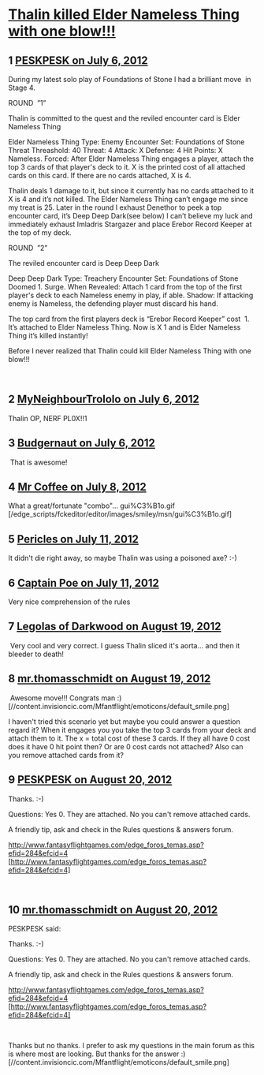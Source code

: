 # [Thalin killed Elder Nameless Thing with one blow!!!](https://community.fantasyflightgames.com/topic/67080-thalin-killed-elder-nameless-thing-with-one-blow/)

## 1 [PESKPESK on July 6, 2012](https://community.fantasyflightgames.com/topic/67080-thalin-killed-elder-nameless-thing-with-one-blow/?do=findComment&comment=654415)

During my latest solo play of Foundations of Stone I had a brilliant move  in Stage 4.

ROUND  ”1”

Thalin is committed to the quest and the reviled encounter card is Elder Nameless Thing

Elder Nameless Thing
Type: Enemy
Encounter Set: Foundations of Stone
Threat Threashold: 40
Threat: 4 Attack: X Defense: 4 Hit Points: X
Nameless.
Forced: After Elder Nameless Thing engages a player, attach the top 3 cards of that player's deck to it.
X is the printed cost of all attached cards on this card. If there are no cards attached, X is 4.

Thalin deals 1 damage to it, but since it currently has no cards attached to it X is 4 and it’s not killed. The Elder Nameless Thing can’t engage me since my treat is 25.
Later in the round I exhaust Denethor to peek a top encounter card, it’s Deep Deep Dark(see below) I can’t believe my luck and immediately exhaust Imladris Stargazer and place Erebor Record Keeper at the top of my deck.


ROUND  ”2”

The reviled encounter card is Deep Deep Dark

Deep Deep Dark
Type: Treachery
Encounter Set: Foundations of Stone
Doomed 1. Surge.
When Revealed: Attach 1 card from the top of the first player's deck to each Nameless enemy in play, if able.
Shadow: If attacking enemy is Nameless, the defending player must discard his hand.

The top card from the first players deck is “Erebor Record Keeper” cost  1. It’s attached to Elder Nameless Thing. Now is X 1 and is Elder Nameless Thing it’s killed instantly!

Before I never realized that Thalin could kill Elder Nameless Thing with one blow!!!

 

## 2 [MyNeighbourTrololo on July 6, 2012](https://community.fantasyflightgames.com/topic/67080-thalin-killed-elder-nameless-thing-with-one-blow/?do=findComment&comment=654429)

Thalin OP, NERF PL0X!!1 

## 3 [Budgernaut on July 6, 2012](https://community.fantasyflightgames.com/topic/67080-thalin-killed-elder-nameless-thing-with-one-blow/?do=findComment&comment=654462)

 That is awesome!

## 4 [Mr Coffee on July 8, 2012](https://community.fantasyflightgames.com/topic/67080-thalin-killed-elder-nameless-thing-with-one-blow/?do=findComment&comment=655349)

What a great/fortunate "combo"… gui%C3%B1o.gif [/edge_scripts/fckeditor/editor/images/smiley/msn/gui%C3%B1o.gif]

## 5 [Pericles on July 11, 2012](https://community.fantasyflightgames.com/topic/67080-thalin-killed-elder-nameless-thing-with-one-blow/?do=findComment&comment=656855)

It didn't die right away, so maybe Thalin was using a poisoned axe? :-)

## 6 [Captain Poe on July 11, 2012](https://community.fantasyflightgames.com/topic/67080-thalin-killed-elder-nameless-thing-with-one-blow/?do=findComment&comment=656867)

Very nice comprehension of the rules

## 7 [Legolas of Darkwood on August 19, 2012](https://community.fantasyflightgames.com/topic/67080-thalin-killed-elder-nameless-thing-with-one-blow/?do=findComment&comment=676724)

 Very cool and very correct. I guess Thalin sliced it's aorta… and then it bleeder to death!

## 8 [mr.thomasschmidt on August 19, 2012](https://community.fantasyflightgames.com/topic/67080-thalin-killed-elder-nameless-thing-with-one-blow/?do=findComment&comment=676752)

 Awesome move!!! Congrats man :) [//content.invisioncic.com/Mfantflight/emoticons/default_smile.png]

I haven't tried this scenario yet but maybe you could answer a question regard it? When it engages you you take the top 3 cards from your deck and attach them to it. The x = total cost of these 3 cards. If they all have 0 cost does it have 0 hit point then? Or are 0 cost cards not attached? Also can you remove attached cards from it?

## 9 [PESKPESK on August 20, 2012](https://community.fantasyflightgames.com/topic/67080-thalin-killed-elder-nameless-thing-with-one-blow/?do=findComment&comment=677029)

Thanks. :-)

Questions: Yes 0. They are attached. No you can't remove attached cards.

A friendly tip, ask and check in the Rules questions & answers forum. 

http://www.fantasyflightgames.com/edge_foros_temas.asp?efid=284&efcid=4 [http://www.fantasyflightgames.com/edge_foros_temas.asp?efid=284&efcid=4]

 

## 10 [mr.thomasschmidt on August 20, 2012](https://community.fantasyflightgames.com/topic/67080-thalin-killed-elder-nameless-thing-with-one-blow/?do=findComment&comment=677580)

PESKPESK said:

Thanks. :-)

Questions: Yes 0. They are attached. No you can't remove attached cards.

A friendly tip, ask and check in the Rules questions & answers forum. 

http://www.fantasyflightgames.com/edge_foros_temas.asp?efid=284&efcid=4 [http://www.fantasyflightgames.com/edge_foros_temas.asp?efid=284&efcid=4]

 



Thanks but no thanks. I prefer to ask my questions in the main forum as this is where most are looking. But thanks for the answer :) [//content.invisioncic.com/Mfantflight/emoticons/default_smile.png]

